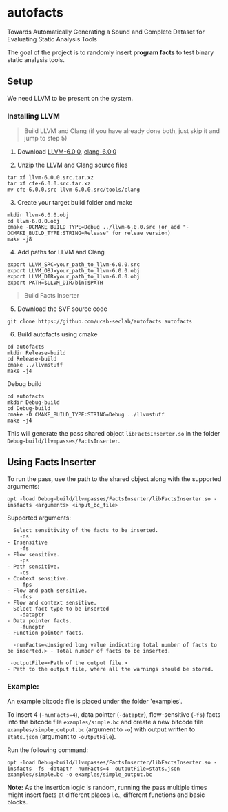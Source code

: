 # autofacts
Towards Automatically Generating a Sound and Complete Dataset for Evaluating Static Analysis Tools

The goal of the project is to randomly insert **program facts** to test binary static analysis tools.

## Setup
We need LLVM to be present on the system.

### Installing LLVM
> Build LLVM and Clang (if you have already done both, just skip it and jump to step 5)

1) Download [LLVM-6.0.0](http://llvm.org/releases/6.0.0/llvm-6.0.0.src.tar.xz), [clang-6.0.0](http://llvm.org/releases/6.0.0/cfe-6.0.0.src.tar.xz)

2) Unzip the LLVM and Clang source files
```
tar xf llvm-6.0.0.src.tar.xz
tar xf cfe-6.0.0.src.tar.xz
mv cfe-6.0.0.src llvm-6.0.0.src/tools/clang
```

3) Create your target build folder and make
```
mkdir llvm-6.0.0.obj
cd llvm-6.0.0.obj
cmake -DCMAKE_BUILD_TYPE=Debug ../llvm-6.0.0.src (or add "-DCMAKE_BUILD_TYPE:STRING=Release" for releae version)
make -j8  
```

4) Add paths for LLVM and Clang
```
export LLVM_SRC=your_path_to_llvm-6.0.0.src
export LLVM_OBJ=your_path_to_llvm-6.0.0.obj
export LLVM_DIR=your_path_to_llvm-6.0.0.obj
export PATH=$LLVM_DIR/bin:$PATH
```


> Build Facts Inserter

5) Download the SVF source code
```
git clone https://github.com/ucsb-seclab/autofacts autofacts
```

6) Build autofacts using cmake
```
cd autofacts
mkdir Release-build
cd Release-build
cmake ../llvmstuff
make -j4
```

   Debug build
```
cd autofacts
mkdir Debug-build
cd Debug-build
cmake -D CMAKE_BUILD_TYPE:STRING=Debug ../llvmstuff
make -j4
```

This will generate the pass shared object `libFactsInserter.so` in the folder `Debug-build/llvmpasses/FactsInserter`.

## Using Facts Inserter
To run the pass, use the path to the shared object along with the supported arguments:
```
opt -load Debug-build/llvmpasses/FactsInserter/libFactsInserter.so -insfacts <arguments> <input_bc_file>
```
Supported arguments:

```
  Select sensitivity of the facts to be inserted.
    -ns                                                                            - Insensitive
    -fs                                                                            - Flow sensitive.
    -ps                                                                            - Path sensitive.
    -cs                                                                            - Context sensitive.
    -fps                                                                           - Flow and path sensitive.
    -fcs                                                                           - Flow and context sensitive.
  Select fact type to be inserted
    -dataptr                                                                       - Data pointer facts.
    -funcptr                                                                       - Function pointer facts.

  -numFacts=<Unsigned long value indicating total number of facts to be inserted.> - Total number of facts to be inserted.

 -outputFile=<Path of the output file.>                                           - Path to the output file, where all the warnings should be stored.

```

### Example:

An example bitcode file is placed under the folder 'examples'. 

To insert 4 (`-numFacts=4`), data pointer (`-dataptr`), flow-sensitive (`-fs`) facts into the bitcode file `examples/simple.bc` and create a new bitcode file `examples/simple_output.bc` (argument to `-o`) with output written to `stats.json` (argument to `-outputFile`).

Run the following command:
```
opt -load Debug-build/llvmpasses/FactsInserter/libFactsInserter.so -insfacts -fs -dataptr -numFacts=4 -outputFile=stats.json examples/simple.bc -o examples/simple_output.bc
```

__Note:__ As the insertion logic is random, running the pass multiple times might insert facts at different places i.e., different functions and basic blocks.
